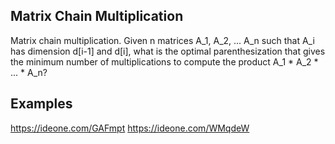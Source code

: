 ## Matrix Chain Multiplication

Matrix chain multiplication. Given n matrices A_1, A_2, ... A_n such that
A_i has dimension d[i-1] and d[i], what is the optimal parenthesization
that gives the minimum number of multiplications to compute the product
A_1 * A_2 * ... * A_n?

## Examples

https://ideone.com/GAFmpt
https://ideone.com/WMqdeW
